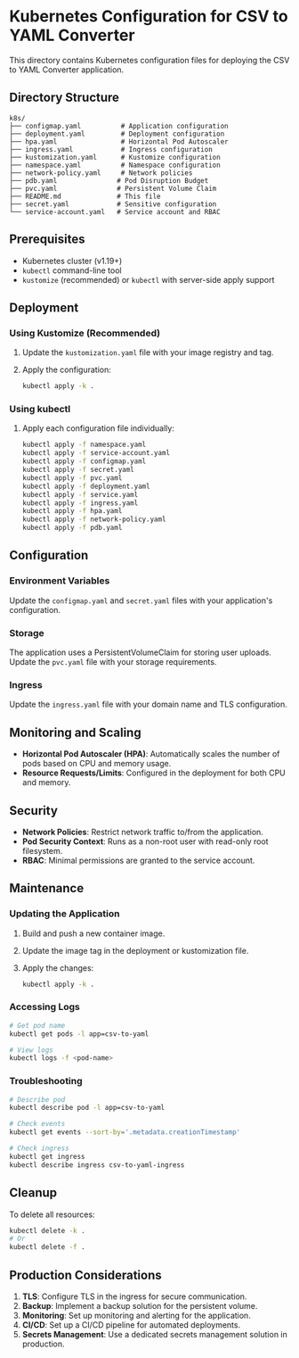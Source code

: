 # Kubernetes Configuration for CSV to YAML Converter

This directory contains Kubernetes configuration files for deploying the CSV to YAML Converter application.

## Directory Structure

```
k8s/
├── configmap.yaml          # Application configuration
├── deployment.yaml         # Deployment configuration
├── hpa.yaml                # Horizontal Pod Autoscaler
├── ingress.yaml            # Ingress configuration
├── kustomization.yaml      # Kustomize configuration
├── namespace.yaml          # Namespace configuration
├── network-policy.yaml     # Network policies
├── pdb.yaml               # Pod Disruption Budget
├── pvc.yaml               # Persistent Volume Claim
├── README.md              # This file
├── secret.yaml            # Sensitive configuration
└── service-account.yaml   # Service account and RBAC
```

## Prerequisites

- Kubernetes cluster (v1.19+)
- `kubectl` command-line tool
- `kustomize` (recommended) or `kubectl` with server-side apply support

## Deployment

### Using Kustomize (Recommended)

1. Update the `kustomization.yaml` file with your image registry and tag.
2. Apply the configuration:

   ```bash
   kubectl apply -k .
   ```

### Using kubectl

1. Apply each configuration file individually:

   ```bash
   kubectl apply -f namespace.yaml
   kubectl apply -f service-account.yaml
   kubectl apply -f configmap.yaml
   kubectl apply -f secret.yaml
   kubectl apply -f pvc.yaml
   kubectl apply -f deployment.yaml
   kubectl apply -f service.yaml
   kubectl apply -f ingress.yaml
   kubectl apply -f hpa.yaml
   kubectl apply -f network-policy.yaml
   kubectl apply -f pdb.yaml
   ```

## Configuration

### Environment Variables

Update the `configmap.yaml` and `secret.yaml` files with your application's configuration.

### Storage

The application uses a PersistentVolumeClaim for storing user uploads. Update the `pvc.yaml` file with your storage requirements.

### Ingress

Update the `ingress.yaml` file with your domain name and TLS configuration.

## Monitoring and Scaling

- **Horizontal Pod Autoscaler (HPA)**: Automatically scales the number of pods based on CPU and memory usage.
- **Resource Requests/Limits**: Configured in the deployment for both CPU and memory.

## Security

- **Network Policies**: Restrict network traffic to/from the application.
- **Pod Security Context**: Runs as a non-root user with read-only root filesystem.
- **RBAC**: Minimal permissions are granted to the service account.

## Maintenance

### Updating the Application

1. Build and push a new container image.
2. Update the image tag in the deployment or kustomization file.
3. Apply the changes:

   ```bash
   kubectl apply -k .
   ```

### Accessing Logs

```bash
# Get pod name
kubectl get pods -l app=csv-to-yaml

# View logs
kubectl logs -f <pod-name>
```

### Troubleshooting

```bash
# Describe pod
kubectl describe pod -l app=csv-to-yaml

# Check events
kubectl get events --sort-by='.metadata.creationTimestamp'

# Check ingress
kubectl get ingress
kubectl describe ingress csv-to-yaml-ingress
```

## Cleanup

To delete all resources:

```bash
kubectl delete -k .
# Or
kubectl delete -f .
```

## Production Considerations

1. **TLS**: Configure TLS in the ingress for secure communication.
2. **Backup**: Implement a backup solution for the persistent volume.
3. **Monitoring**: Set up monitoring and alerting for the application.
4. **CI/CD**: Set up a CI/CD pipeline for automated deployments.
5. **Secrets Management**: Use a dedicated secrets management solution in production.
